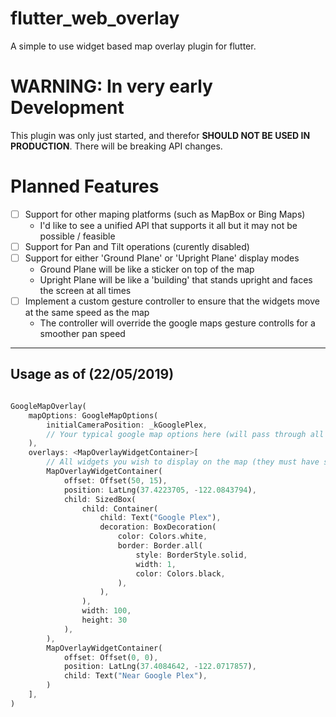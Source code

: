 # flutter_web_overlay
A simple to use widget based map overlay plugin for flutter.

# WARNING: In very early Development
This plugin was only just started, and therefor **SHOULD NOT BE USED IN PRODUCTION**. 
There will be breaking API changes.


# Planned Features
 - [ ] Support for other maping platforms (such as MapBox or Bing Maps)
	- I'd like to see a unified API that supports it all but it may not be possible / feasible
 - [ ] Support for Pan and Tilt operations (curently disabled)
 - [ ] Support for either 'Ground Plane' or 'Upright Plane' display modes 
	- Ground Plane will be like a sticker on top of the map
	- Upright Plane will be like a 'building' that stands upright and faces the screen at all times
 - [ ] Implement a custom gesture controller to ensure that the widgets move at the same speed as the map
	- The controller will override the google maps gesture controlls for a smoother pan speed

---

## Usage as of (22/05/2019)
```dart

GoogleMapOverlay(
	mapOptions: GoogleMapOptions(
		initialCameraPosition: _kGooglePlex,
		// Your typical google map options here (will pass through all events - even if used)
	), 
	overlays: <MapOverlayWidgetContainer>[
		// All widgets you wish to display on the map (they must have some form of default size)
		MapOverlayWidgetContainer(
			offset: Offset(50, 15),
			position: LatLng(37.4223705, -122.0843794),
			child: SizedBox(
				child: Container(
				    child: Text("Google Plex"),
				    decoration: BoxDecoration(
					    color: Colors.white,
					    border: Border.all(
						    style: BorderStyle.solid,
							width: 1,
							color: Colors.black,
					    ),
					),
				),
				width: 100,
				height: 30
			),
		),
		MapOverlayWidgetContainer(
			offset: Offset(0, 0),
			position: LatLng(37.4084642, -122.0717857),
			child: Text("Near Google Plex"),
		)
	],
)

```
